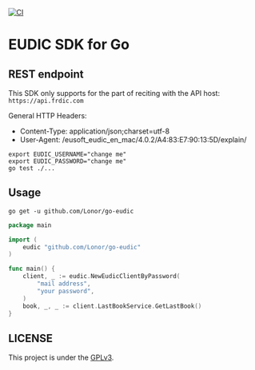 [![CI](https://github.com/Lonor/go-eudic/actions/workflows/ci.yaml/badge.svg)](https://github.com/Lonor/go-eudic/actions/workflows/ci.yaml)

# EUDIC SDK for Go

## REST endpoint

This SDK only supports for the part of reciting with the API host: `https://api.frdic.com`

General HTTP Headers:

- Content-Type: application/json;charset=utf-8
- User-Agent: /eusoft_eudic_en_mac/4.0.2/A4:83:E7:90:13:5D/explain/

```shell
export EUDIC_USERNAME="change me"
export EUDIC_PASSWORD="change me"
go test ./...
```

## Usage

```shell
go get -u github.com/Lonor/go-eudic
```

```go
package main

import (
	eudic "github.com/Lonor/go-eudic"
)

func main() {
	client, _ := eudic.NewEudicClientByPassword(
		"mail address",
		"your password",
	)
	book, _, _ := client.LastBookService.GetLastBook()
}
```

## LICENSE

This project is under the [GPLv3](https://www.gnu.org/licenses/gpl-3.0.html).